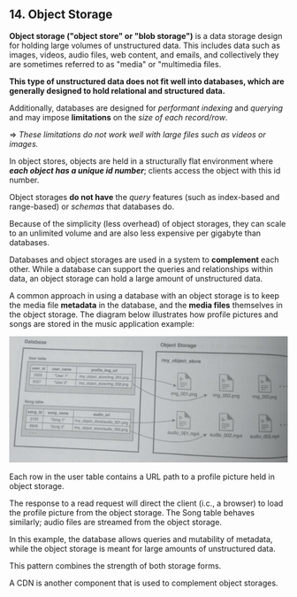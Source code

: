 ## 14. Object Storage

**Object storage ("object store" or "blob storage")** is a data storage design for holding large
volumes of unstructured data. This includes data such as images, videos, audio files, web
content, and emails, and collectively they are sometimes referred to as "media" or "multimedia
files.

**This type of unstructured data does not fit well into databases, which are generally
designed to hold relational and structured data.**

Additionally, databases are designed for *performant indexing* and *querying* and may impose
**limitations** on the *size of each record/row*.

=> *These limitations do not work well with large files such as videos or images.*

In object stores, objects are held in a structurally flat environment where ***each object has a
unique id number***; clients access the object with this id number.

Object storages **do not have** the *query* features (such as index-based and range-based) or *schemas*
that databases do.

Because of the simplicity (less overhead) of object storages, they can scale to an unlimited volume
and are also less expensive per gigabyte than databases.

Databases and object storages are used in a system to **complement** each other. While a database
can support the queries and relationships within data, an object storage can hold a large
amount of unstructured data.

A common approach in using a database with an object storage is to keep the media file **metadata** in the
database, and the **media files** themselves in the object storage. The diagram below illustrates how
profile pictures and songs are stored in the music application example:

![](../imgs/0044.jpg)

Each row in the user table contains a URL path to a profile picture held in object storage.

The response to a read request will direct the client (i.c., a browser) to load the
profile picture from the object storage. The Song table behaves similarly; audio files are
streamed from the object storage.

In this example, the database allows queries and mutability of metadata, while the
object storage is meant for large amounts of unstructured data.

This pattern combines the strength of both storage forms.

A CDN is another component that is used to complement object storages.
